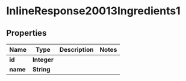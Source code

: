 

# InlineResponse20013Ingredients1

## Properties

Name | Type | Description | Notes
------------ | ------------- | ------------- | -------------
**id** | **Integer** |  | 
**name** | **String** |  | 




